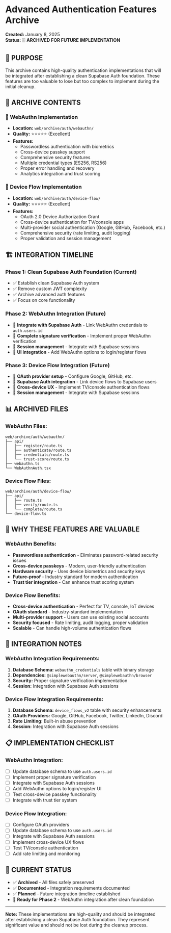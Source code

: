 # Advanced Authentication Features Archive

**Created:** January 8, 2025  
**Status:** 🗄️ **ARCHIVED FOR FUTURE IMPLEMENTATION**

## 🎯 **PURPOSE**

This archive contains high-quality authentication implementations that will be integrated after establishing a clean Supabase Auth foundation. These features are too valuable to lose but too complex to implement during the initial cleanup.

## 📁 **ARCHIVE CONTENTS**

### **🔐 WebAuthn Implementation**
- **Location:** `web/archive/auth/webauthn/`
- **Quality:** ⭐⭐⭐⭐⭐ (Excellent)
- **Features:**
  - Passwordless authentication with biometrics
  - Cross-device passkey support
  - Comprehensive security features
  - Multiple credential types (ES256, RS256)
  - Proper error handling and recovery
  - Analytics integration and trust scoring

### **📱 Device Flow Implementation**
- **Location:** `web/archive/auth/device-flow/`
- **Quality:** ⭐⭐⭐⭐⭐ (Excellent)
- **Features:**
  - OAuth 2.0 Device Authorization Grant
  - Cross-device authentication for TV/console apps
  - Multi-provider social authentication (Google, GitHub, Facebook, etc.)
  - Comprehensive security (rate limiting, audit logging)
  - Proper validation and session management

## 🏗️ **INTEGRATION TIMELINE**

### **Phase 1: Clean Supabase Auth Foundation (Current)**
- ✅ Establish clean Supabase Auth system
- ✅ Remove custom JWT complexity
- ✅ Archive advanced auth features
- ✅ Focus on core functionality

### **Phase 2: WebAuthn Integration (Future)**
- 🔄 **Integrate with Supabase Auth** - Link WebAuthn credentials to `auth.users.id`
- 🔄 **Complete signature verification** - Implement proper WebAuthn verification
- 🔄 **Session management** - Integrate with Supabase sessions
- 🔄 **UI integration** - Add WebAuthn options to login/register flows

### **Phase 3: Device Flow Integration (Future)**
- 🔄 **OAuth provider setup** - Configure Google, GitHub, etc.
- 🔄 **Supabase Auth integration** - Link device flows to Supabase users
- 🔄 **Cross-device UX** - Implement TV/console authentication flows
- 🔄 **Session management** - Integrate with Supabase sessions

## 📊 **ARCHIVED FILES**

### **WebAuthn Files:**
```
web/archive/auth/webauthn/
├── api/
│   ├── register/route.ts
│   ├── authenticate/route.ts
│   ├── credentials/route.ts
│   └── trust-score/route.ts
├── webauthn.ts
└── WebAuthnAuth.tsx
```

### **Device Flow Files:**
```
web/archive/auth/device-flow/
├── api/
│   ├── route.ts
│   ├── verify/route.ts
│   └── complete/route.ts
└── device-flow.ts
```

## 🎯 **WHY THESE FEATURES ARE VALUABLE**

### **WebAuthn Benefits:**
- **Passwordless authentication** - Eliminates password-related security issues
- **Cross-device passkeys** - Modern, user-friendly authentication
- **Hardware security** - Uses device biometrics and security keys
- **Future-proof** - Industry standard for modern authentication
- **Trust tier integration** - Can enhance trust scoring system

### **Device Flow Benefits:**
- **Cross-device authentication** - Perfect for TV, console, IoT devices
- **OAuth standard** - Industry-standard implementation
- **Multi-provider support** - Users can use existing social accounts
- **Security focused** - Rate limiting, audit logging, proper validation
- **Scalable** - Can handle high-volume authentication flows

## 🔧 **INTEGRATION NOTES**

### **WebAuthn Integration Requirements:**
1. **Database Schema:** `webauthn_credentials` table with binary storage
2. **Dependencies:** `@simplewebauthn/server`, `@simplewebauthn/browser`
3. **Security:** Proper signature verification implementation
4. **Session:** Integration with Supabase Auth sessions

### **Device Flow Integration Requirements:**
1. **Database Schema:** `device_flows_v2` table with security enhancements
2. **OAuth Providers:** Google, GitHub, Facebook, Twitter, LinkedIn, Discord
3. **Rate Limiting:** Built-in abuse prevention
4. **Session:** Integration with Supabase Auth sessions

## 📋 **IMPLEMENTATION CHECKLIST**

### **WebAuthn Integration:**
- [ ] Update database schema to use `auth.users.id`
- [ ] Implement proper signature verification
- [ ] Integrate with Supabase Auth sessions
- [ ] Add WebAuthn options to login/register UI
- [ ] Test cross-device passkey functionality
- [ ] Integrate with trust tier system

### **Device Flow Integration:**
- [ ] Configure OAuth providers
- [ ] Update database schema to use `auth.users.id`
- [ ] Integrate with Supabase Auth sessions
- [ ] Implement cross-device UX flows
- [ ] Test TV/console authentication
- [ ] Add rate limiting and monitoring

## 🎯 **CURRENT STATUS**

- ✅ **Archived** - All files safely preserved
- ✅ **Documented** - Integration requirements documented
- ✅ **Planned** - Future integration timeline established
- 🔄 **Ready for Phase 2** - WebAuthn integration after clean foundation

---

**Note:** These implementations are high-quality and should be integrated after establishing a clean Supabase Auth foundation. They represent significant value and should not be lost during the cleanup process.
